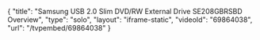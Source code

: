 {
    "title": "Samsung USB 2.0 Slim DVD\/RW External Drive SE208GBRSBD Overview",
    "type": "solo",
    "layout": "iframe-static",
    "videoId": "69864038",
    "url": "\/tvpembed\/69864038"
}